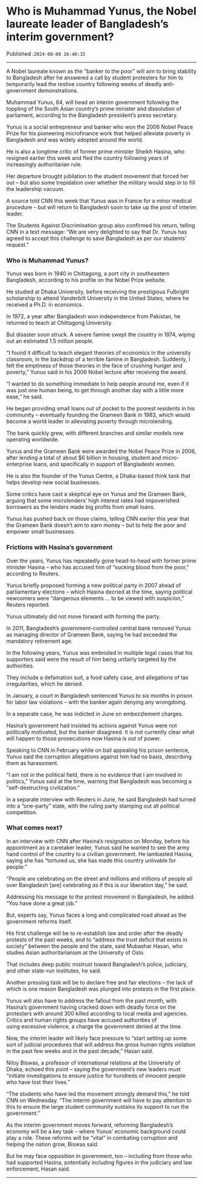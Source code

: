 # Who is Muhammad Yunus, the Nobel laureate leader of Bangladesh’s interim government?

Published :`2024-08-08 16:40:32`

---

A Nobel laureate known as the “banker to the poor” will aim to bring stability to Bangladesh after he answered a call by student protesters for him to temporarily lead the restive country following weeks of deadly anti-government demonstrations.

Muhammad Yunus, 84, will head an interim government following the toppling of the South Asian country’s prime minister and dissolution of parliament, according to the Bangladesh president’s press secretary.

Yunus is a social entrepreneur and banker who won the 2006 Nobel Peace Prize for his pioneering microfinance work that helped alleviate poverty in Bangladesh and was widely adopted around the world.

He is also a longtime critic of former prime minister Sheikh Hasina, who resigned earlier this week and fled the country following years of increasingly authoritarian rule.

Her departure brought jubilation to the student movement that forced her out – but also some trepidation over whether the military would step in to fill the leadership vacuum.

A source told CNN this week that Yunus was in France for a minor medical procedure – but will return to Bangladesh soon to take up the post of interim leader.

The Students Against Discrimination group also confirmed his return, telling CNN in a text message: “We are very delighted to say that Dr. Yunus has agreed to accept this challenge to save Bangladesh as per our students’ request.”

### Who is Muhammad Yunus?

Yunus was born in 1940 in Chittagong, a port city in southeastern Bangladesh, according to his profile on the Nobel Prize website.

He studied at Dhaka University, before receiving the prestigious Fulbright scholarship to attend Vanderbilt University in the United States, where he received a Ph.D. in economics.

In 1972, a year after Bangladesh won independence from Pakistan, he returned to teach at Chittagong University.

But disaster soon struck. A severe famine swept the country in 1974, wiping out an estimated 1.5 million people.

“I found it difficult to teach elegant theories of economics in the university classroom, in the backdrop of a terrible famine in Bangladesh. Suddenly, I felt the emptiness of those theories in the face of crushing hunger and poverty,” Yunus said in his 2006 Nobel lecture after receiving the award.

“I wanted to do something immediate to help people around me, even if it was just one human being, to get through another day with a little more ease,” he said.

He began providing small loans out of pocket to the poorest residents in his community – eventually founding the Grameen Bank in 1983, which would become a world leader in alleviating poverty through microlending.

The bank quickly grew, with different branches and similar models now operating worldwide.

Yunus and the Grameen Bank were awarded the Nobel Peace Prize in 2006, after lending a total of about $6 billion in housing, student and micro-enterprise loans, and specifically in support of Bangladeshi women.

He is also the founder of the Yunus Centre, a Dhaka-based think tank that helps develop new social businesses.

Some critics have cast a skeptical eye on Yunus and the Grameen Bank, arguing that some microlenders’ high interest rates had impoverished borrowers as the lenders made big profits from small loans.

Yunus has pushed back on those claims, telling CNN earlier this year that the Grameen Bank doesn’t aim to earn money – but to help the poor and empower small businesses.

### Frictions with Hasina’s government

Over the years, Yunus has repeatedly gone head-to-head with former prime minister Hasina – who has accused him of “sucking blood from the poor,” according to Reuters.

Yunus briefly proposed forming a new political party in 2007 ahead of parliamentary elections – which Hasina decried at the time, saying political newcomers were “dangerous elements … to be viewed with suspicion,” Reuters reported.

Yunus ultimately did not move forward with forming the party.

In 2011, Bangladesh’s government-controlled central bank removed Yunus as managing director of Grameen Bank, saying he had exceeded the mandatory retirement age.

In the following years, Yunus was embroiled in multiple legal cases that his supporters said were the result of him being unfairly targeted by the authorities.

They include a defamation suit, a food safety case, and allegations of tax irregularities, which he denied.

In January, a court in Bangladesh sentenced Yunus to six months in prison for labor law violations – with the banker again denying any wrongdoing.

In a separate case, he was indicted in June on embezzlement charges.

Hasina’s government had insisted its actions against Yunus were not politically motivated, but the banker disagreed. It is not currently clear what will happen to those prosecutions now Hasina is out of power.

Speaking to CNN in February while on bail appealing his prison sentence, Yunus said the corruption allegations against him had no basis, describing them as harassment.

“I am not in the political field, there is no evidence that I am involved in politics,” Yunus said at the time, warning that Bangladesh was becoming a “self-destructing civilization.”

In a separate interview with Reuters in June, he said Bangladesh had turned into a “one-party” state, with the ruling party stamping out all political competition.

### What comes next?

In an interview with CNN after Hasina’s resignation on Monday, before his appointment as a caretaker leader, Yunus said he wanted to see the army hand control of the country to a civilian government. He lambasted Hasina, saying she has “tortured us, she has made this country unlivable for people.”

“People are celebrating on the street and millions and millions of people all over Bangladesh [are] celebrating as if this is our liberation day,” he said.

Addressing his message to the protest movement in Bangladesh, he added: “You have done a great job.”

But, experts say, Yunus faces a long and complicated road ahead as the government reforms itself.

His first challenge will be to re-establish law and order after the deadly protests of the past weeks, and to “address the trust deficit that exists in society” between the people and the state, said Mubashar Hasan, who studies Asian authoritarianism at the University of Oslo.

That includes deep public mistrust toward Bangladesh’s police, judiciary, and other state-run institutes, he said.

Another pressing task will be to declare free and fair elections – the lack of which is one reason Bangladesh was plunged into protests in the first place.

Yunus will also have to address the fallout from the past month, with Hasina’s government having cracked down with deadly force on the protesters with around 300 killed according to local media and agencies. Critics and human rights groups have accused authorities of using excessive violence, a charge the government denied at the time.

Now, the interim leader will likely face pressure to “start setting up some sort of judicial procedures that will address the gross human rights violation in the past few weeks and in the past decade,” Hasan said.

Niloy Biswas, a professor of international relations at the University of Dhaka, echoed this point – saying the government’s new leaders must “initiate investigations to ensure justice for hundreds of innocent people who have lost their lives.”

“The students who have led the movement strongly demand this,” he told CNN on Wednesday. “The interim government will have to pay attention to this to ensure the large student community sustains its support to run the government.”

As the interim government moves forward, reforming Bangladesh’s economy will be a key task – where Yunus’ economic background could play a role. These reforms will be “vital” in combating corruption and helping the nation grow, Biswas said.

But he may face opposition in government, too – including from those who had supported Hasina, potentially including figures in the judiciary and law enforcement, Hasan said.

---

